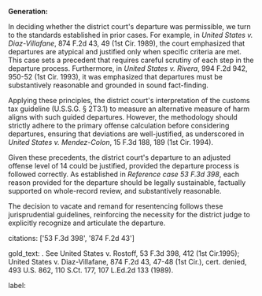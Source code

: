 **Generation:**

In deciding whether the district court's departure was permissible, we turn to the standards established in prior cases. For example, in *United States v. Diaz-Villafane*, 874 F.2d 43, 49 (1st Cir. 1989), the court emphasized that departures are atypical and justified only when specific criteria are met. This case sets a precedent that requires careful scrutiny of each step in the departure process. Furthermore, in *United States v. Rivera*, 994 F.2d 942, 950-52 (1st Cir. 1993), it was emphasized that departures must be substantively reasonable and grounded in sound fact-finding.

Applying these principles, the district court's interpretation of the customs tax guideline (U.S.S.G. § 2T3.1) to measure an alternative measure of harm aligns with such guided departures. However, the methodology should strictly adhere to the primary offense calculation before considering departures, ensuring that deviations are well-justified, as underscored in *United States v. Mendez-Colon*, 15 F.3d 188, 189 (1st Cir. 1994).

Given these precedents, the district court's departure to an adjusted offense level of 14 could be justified, provided the departure process is followed correctly. As established in *Reference case 53 F.3d 398*, each reason provided for the departure should be legally sustainable, factually supported on whole-record review, and substantively reasonable.

The decision to vacate and remand for resentencing follows these jurisprudential guidelines, reinforcing the necessity for the district judge to explicitly recognize and articulate the departure.

citations: ['53 F.3d 398', '874 F.2d 43']

gold_text: . See United States v. Rostoff, 53 F.3d 398, 412 (1st Cir.1995); United States v. Diaz-Villafane, 874 F.2d 43, 47-48 (1st Cir.), cert. denied, 493 U.S. 862, 110 S.Ct. 177, 107 L.Ed.2d 133 (1989).

label: 